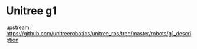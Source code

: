 # Unitree g1

upstream: https://github.com/unitreerobotics/unitree_ros/tree/master/robots/g1_description
